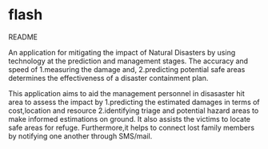 # flash

README

An application for mitigating the impact of Natural Disasters by using technology at the prediction and management stages.
The accuracy and speed of 
1.measuring the damage and,
2.predicting potential safe areas 
determines the effectiveness of a disaster containment plan.

This application aims to aid the management personnel in disasaster hit area to assess the impact by 1.predicting the estimated damages in terms of cost,location and resource
2.identifying triage and potential hazard areas 
 to make informed estimations on ground.
It also assists the victims to locate safe areas for refuge.
Furthermore,it helps to connect lost family members by notifying one another through SMS/mail.

